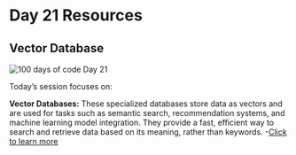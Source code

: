 # Day 21 Resources

## Vector Database

![100 days of code Day 21](https://github.com/GritinAI/100DaysofCodeGenerativeAI/blob/main/Images/Day21.png)

Today’s session focuses on:

**Vector Databases:**
These specialized databases store data as vectors and are used for tasks such as semantic search, recommendation systems, and machine learning model integration. 
They provide a fast, efficient way to search and retrieve data based on its meaning, rather than keywords.
-[Click to learn more](https://www.pinecone.io/learn/vector-database/)